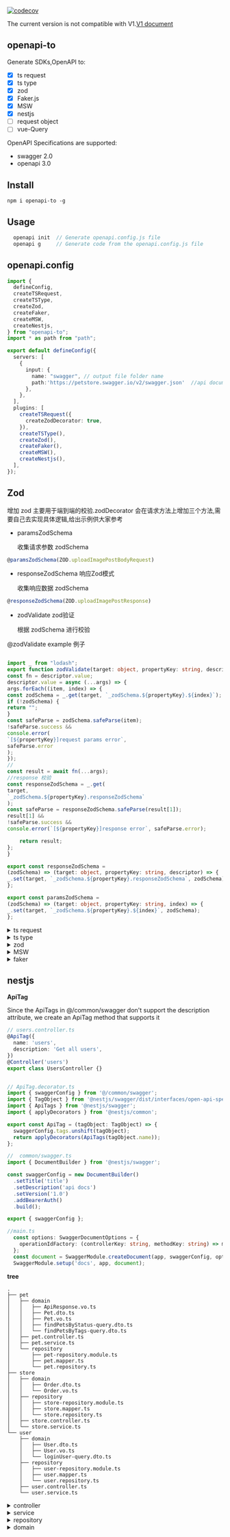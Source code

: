 [![codecov](https://codecov.io/github/Vc-great/openapi-to/branch/V2/graph/badge.svg?token=5UB04YYCEB)](https://codecov.io/github/Vc-great/openapi-to)

The current version is not compatible with V1.[V1 document](https://github.com/Vc-great/openapi-to/tree/v1)


## openapi-to
Generate SDKs,OpenAPI to:

+ [x] ts request
+ [x] ts type
+ [x] zod
+ [x] Faker.js
+ [x] MSW
+ [x] nestjs
+ [ ] request object
+ [ ] vue-Query

OpenAPI Specifications are supported:
- swagger 2.0
- openapi 3.0


## Install
```
npm i openapi-to -g
```


## Usage
```js
  openapi init  // Generate openapi.config.js file
  openapi g     // Generate code from the openapi.config.js file
```

## openapi.config
```ts
import {
  defineConfig,
  createTSRequest,
  createTSType,
  createZod,
  createFaker,
  createMSW,
  createNestjs,
} from "openapi-to";
import * as path from "path";

export default defineConfig({
  servers: [
    {
      input: {
        name: "swagger", // output file folder name
        path:'https://petstore.swagger.io/v2/swagger.json'  //api documentation url
      },
    },
  ],
  plugins: [
    createTSRequest({
      createZodDecorator: true,
    }),
    createTSType(),
    createZod(),
    createFaker(),
    createMSW(),
    createNestjs(),
  ],
});
```
 
## Zod 
增加 zod 主要用于端到端的校验.zodDecorator 会在请求方法上增加三个方法,需要自己去实现具体逻辑,给出示例供大家参考

- paramsZodSchema

  收集请求参数 zodSchema

```ts
@paramsZodSchema(ZOD.uploadImagePostBodyRequest)
```
- responseZodSchema 响应Zod模式

  收集响应数据 zodSchema

```ts
@responseZodSchema(ZOD.uploadImagePostResponse)
```
- zodValidate zod验证

  根据 zodSchema 进行校验

@zodValidate
example 例子
```ts

import _ from "lodash";
export function zodValidate(target: object, propertyKey: string, descriptor) {
const fn = descriptor.value;
descriptor.value = async (...args) => {
args.forEach((item, index) => {
const zodSchema = _.get(target, `_zodSchema.${propertyKey}.${index}`);
if (!zodSchema) {
return "";
}
const safeParse = zodSchema.safeParse(item);
!safeParse.success &&
console.error(
`[${propertyKey}]request params error`,
safeParse.error
);
});
//
const result = await fn(...args);
//response 校验
const responseZodSchema = _.get(
target,
`_zodSchema.${propertyKey}.responseZodSchema`
);
const safeParse = responseZodSchema.safeParse(result[1]);
result[1] &&
!safeParse.success &&
console.error(`[${propertyKey}]response error`, safeParse.error);

    return result;
};
}

export const responseZodSchema =
(zodSchema) => (target: object, propertyKey: string, descriptor) => {
_.set(target, `_zodSchema.${propertyKey}.responseZodSchema`, zodSchema);
};

export const paramsZodSchema =
(zodSchema) => (target: object, propertyKey: string, index) => {
_.set(target, `_zodSchema.${propertyKey}.${index}`, zodSchema);
};
```



<details> 
<summary>ts request</summary>

```ts
import type { Pet } from "./Pet";
import { request } from "@/api/request";

/**
 *
 * @tag pet
 * @description Everything about your Pets
 * @UUID API-pet
 */
class PetAPI {
  /**
   *
   * @summary summary
   * @description
   * @UUID operationId
   */
  testPost(bodyParams: Pet.TestPostBodyParams): Promise<[Pet.TestPostErrorResponse, Pet.TestPostResponse]> {
    return request({
      method: 'post',
      url: `/pet/test`,
      data: bodyParams
    })
  }

  /**
   *
   * @summary Add a new pet to the store
   * @description
   * @UUID addPet
   */
  create(bodyParams: Pet.CreateBodyParams): Promise<[Pet.CreateErrorResponse, Pet.CreateResponse]> {
    return request({
      method: 'post',
      url: `/pet`,
      data: bodyParams
    })
  }

  /**
   *
   * @summary Update an existing pet
   * @description
   * @UUID updatePet
   */
  update(bodyParams: Pet.UpdateBodyParams): Promise<[Pet.UpdateErrorResponse, Pet.UpdateResponse]> {
    return request({
      method: 'put',
      url: `/pet`,
      data: bodyParams
    })
  }
}

export const petAPI = new PetAPI;

```

</details>


<details> 
<summary>ts type</summary>

```ts
import type { TestDto, TestDto2, Test32145, ApiResponse, Pet } from "./typeModels";

/**
 *
 * @tag pet
 * @description Everything about your Pets
 * @UUID type-pet
 */
export namespace Pet {
    /** */
    export type TestPostBodyParams = TestDto;
    /** OK */
    export type TestPostResponse = TestDto2;
    /** */
    export type TestPostResponse401 = unknown;
    /** */
    export type TestPostResponse403 = unknown;
    /** */
    export type TestPostResponse404 = unknown;
    /** */
    export type TestPostErrorResponse = TestPostResponse401 | TestPostResponse403 | TestPostResponse404;
    /** */
    export type TestPutBodyParams = TestDto;
    /** OK */
    export type TestPutResponse = TestDto2;
    /** */
    export type TestPutResponse401 = unknown;
    /** */
    export type TestPutResponse403 = unknown;
    /** */
    export type TestPutResponse404 = unknown;
    /** */
    export type TestPutErrorResponse = TestPutResponse401 | TestPutResponse403 | TestPutResponse404;
    /** */
    export type DelByTestBodyParams = Array<number>;
    /** OK */
    export type DelByTestResponse = Test32145;
    /** */
    export type DelByTestResponse401 = unknown;
    /** */
    export type DelByTestResponse403 = unknown;
    /** */
    export type DelByTestErrorResponse = DelByTestResponse401 | DelByTestResponse403;

    /** queryParams */
    export interface TestIdGetQueryParams {
        /**
         *
         * @description
         */
        fields?: Array<string>;
        /**
         *
         * @description
         */
        page: number;
        /**
         *
         * @description
         */
        size: number;
    }

    /** pathParams */
    export interface TestIdGetPathParams {
        /**
         *
         * @description
         */
        testId?: number;
        /**
         *
         * @description
         */
        testId2?: string;
    }

    /** OK */
    export type TestIdGetResponse = TestDto2;
    /** */
    export type TestIdGetResponse401 = unknown;
    /** */
    export type TestIdGetResponse403 = unknown;
    /** */
    export type TestIdGetResponse404 = unknown;
    /** */
    export type TestIdGetErrorResponse = TestIdGetResponse401 | TestIdGetResponse403 | TestIdGetResponse404;

    /** pathParams */
    export interface UploadImagePostPathParams {
        /**
         *
         * @description
         */
        petId: number;
    }

    /** bodyParams */
    export interface UploadImagePostBodyParams {
        /**
         *
         * @description Additional data to pass to server
         */
        additionalMetadata?: string;
        /**
         *
         * @description file to upload
         */
        file?: string;
    }

    /** successful operation */
    export type UploadImagePostResponse = ApiResponse;
    /** */
    export type UploadImagePostErrorResponse = unknown;
    /** */
    export type CreateBodyParams = Pet;
    /** */
    export type CreateResponse405 = unknown;
    /** */
    export type CreateErrorResponse = CreateResponse405;
    /** */
    export type CreateResponse = unknown;
    /** */
    export type UpdateBodyParams = Pet;
    /** */
    export type UpdateResponse400 = unknown;
    /** */
    export type UpdateResponse404 = unknown;
    /** */
    export type UpdateResponse405 = unknown;
    /** */
    export type UpdateErrorResponse = UpdateResponse400 | UpdateResponse404 | UpdateResponse405;
    /** */
    export type UpdateResponse = unknown;

    /** queryParams */
    export interface FindByStatusGetQueryParams {
        /**
         *
         * @description
         */
        status: Array<string>;
    }

    /** successful operation */
    export type FindByStatusGetResponse = Pet[];
    /** */
    export type FindByStatusGetResponse400 = unknown;
    /** */
    export type FindByStatusGetErrorResponse = FindByStatusGetResponse400;

    /** queryParams */
    export interface FindByTagsGetQueryParams {
        /**
         *
         * @description
         */
        tags: Array<string>;
    }

    /** successful operation */
    export type FindByTagsGetResponse = Pet[];
    /** */
    export type FindByTagsGetResponse400 = unknown;
    /** */
    export type FindByTagsGetErrorResponse = FindByTagsGetResponse400;

    /** pathParams */
    export interface FindByPetIdPathParams {
        /**
         *
         * @description
         */
        petId: number;
    }

    /** successful operation */
    export type FindByPetIdResponse = Pet;
    /** */
    export type FindByPetIdResponse400 = unknown;
    /** */
    export type FindByPetIdResponse404 = unknown;
    /** */
    export type FindByPetIdErrorResponse = FindByPetIdResponse400 | FindByPetIdResponse404;

    /** pathParams */
    export interface PetIdPostPathParams {
        /**
         *
         * @description
         */
        petId: number;
    }

    /** bodyParams */
    export interface PetIdPostBodyParams {
        /**
         *
         * @description Updated name of the pet
         */
        name?: string;
        /**
         *
         * @description Updated status of the pet
         */
        status?: string;
    }

    /** */
    export type PetIdPostResponse405 = unknown;
    /** */
    export type PetIdPostErrorResponse = PetIdPostResponse405;
    /** */
    export type PetIdPostResponse = unknown;

    /** pathParams */
    export interface DelByPetIdPathParams {
        /**
         *
         * @description
         */
        petId: number;
    }

    /** */
    export type DelByPetIdResponse400 = unknown;
    /** */
    export type DelByPetIdResponse404 = unknown;
    /** */
    export type DelByPetIdErrorResponse = DelByPetIdResponse400 | DelByPetIdResponse404;
    /** */
    export type DelByPetIdResponse = unknown;
}

```
</details>

<details> 
<summary>zod</summary>

```ts
import { z } from "zod";
import { testDto, testDto2, test32145, apiResponse, pet } from "./zodModels";
/** bodyParams */
const testPostBodyParams = z.lazy(() => testDto);
/** OK */
const testPostResponse = z.lazy(() => testDto2);
/** */
const testPostResponse401 = z.unknown();
/** */
const testPostResponse403 = z.unknown();
/** */
const testPostResponse404 = z.unknown();
/** */
const testPostErrorResponse = z.union([testPostResponse401, testPostResponse403, testPostResponse404]);
/** bodyParams */
const testPutBodyParams = z.lazy(() => testDto);
/** OK */
const testPutResponse = z.lazy(() => testDto2);
/** */
const testPutResponse401 = z.unknown();
/** */
const testPutResponse403 = z.unknown();
/** */
const testPutResponse404 = z.unknown();
/** */
const testPutErrorResponse = z.union([testPutResponse401, testPutResponse403, testPutResponse404]);
/** bodyParams */
const delByTestBodyParams = z.number().array();
/** OK */
const delByTestResponse = z.lazy(() => test32145);
/** */
const delByTestResponse401 = z.unknown();
/** */
const delByTestResponse403 = z.unknown();
/** */
const delByTestErrorResponse = z.union([delByTestResponse401, delByTestResponse403]);
/** queryParams */
const testIdGetQueryParams = z.object({
    /***/
    fields: z.string().array().optional(),
    /***/
    page: z.number(),
    /***/
    size: z.number()
});
/** pathParams */
export const testIdGetPathParams = z.object({
    /***/
    testId: z.number().optional(),
    /***/
    testId2: z.string().optional()
});
/** OK */
const testIdGetResponse = z.lazy(() => testDto2);
/** */
const testIdGetResponse401 = z.unknown();
/** */
const testIdGetResponse403 = z.unknown();
/** */
const testIdGetResponse404 = z.unknown();
/** */
const testIdGetErrorResponse = z.union([testIdGetResponse401, testIdGetResponse403, testIdGetResponse404]);
/** pathParams */
export const uploadImagePostPathParams = z.object({
    /***/
    petId: z.number()
});
/** bodyParams */
const uploadImagePostBodyParams = z.object({
    /**Additional data to pass to server*/
    additionalMetadata: z.string().optional(),
    /**file to upload*/
    file: z.string().optional()
});
/** successful operation */
const uploadImagePostResponse = z.lazy(() => apiResponse);
/** */
const uploadImagePostErrorResponse = z.unknown();
/** bodyParams */
const createBodyParams = z.lazy(() => pet);
/** */
const createResponse405 = z.unknown();
/** */
const createErrorResponse = createResponse405;
/** */
const createResponse = z.unknown();
/** bodyParams */
const updateBodyParams = z.lazy(() => pet);
/** */
const updateResponse400 = z.unknown();
/** */
const updateResponse404 = z.unknown();
/** */
const updateResponse405 = z.unknown();
/** */
const updateErrorResponse = z.union([updateResponse400, updateResponse404, updateResponse405]);
/** */
const updateResponse = z.unknown();
/** queryParams */
const findByStatusGetQueryParams = z.object({
    /***/
    status: z.string().array()
});
/** successful operation */
const findByStatusGetResponse = z.lazy(() => pet.array());
/** */
const findByStatusGetResponse400 = z.unknown();
/** */
const findByStatusGetErrorResponse = findByStatusGetResponse400;
/** queryParams */
const findByTagsGetQueryParams = z.object({
    /***/
    tags: z.string().array()
});
/** successful operation */
const findByTagsGetResponse = z.lazy(() => pet.array());
/** */
const findByTagsGetResponse400 = z.unknown();
/** */
const findByTagsGetErrorResponse = findByTagsGetResponse400;
/** pathParams */
export const findByPetIdPathParams = z.object({
    /***/
    petId: z.number()
});
/** successful operation */
const findByPetIdResponse = z.lazy(() => pet);
/** */
const findByPetIdResponse400 = z.unknown();
/** */
const findByPetIdResponse404 = z.unknown();
/** */
const findByPetIdErrorResponse = z.union([findByPetIdResponse400, findByPetIdResponse404]);
/** pathParams */
export const petIdPostPathParams = z.object({
    /***/
    petId: z.number()
});
/** bodyParams */
const petIdPostBodyParams = z.object({
    /**Updated name of the pet*/
    name: z.string().optional(),
    /**Updated status of the pet*/
    status: z.string().optional()
});
/** */
const petIdPostResponse405 = z.unknown();
/** */
const petIdPostErrorResponse = petIdPostResponse405;
/** */
const petIdPostResponse = z.unknown();
/** pathParams */
export const delByPetIdPathParams = z.object({
    /***/
    petId: z.number()
});
/** */
const delByPetIdResponse400 = z.unknown();
/** */
const delByPetIdResponse404 = z.unknown();
/** */
const delByPetIdErrorResponse = z.union([delByPetIdResponse400, delByPetIdResponse404]);
/** */
const delByPetIdResponse = z.unknown();
/**
 *
 * @tag pet
 * @description Everything about your Pets
 * @UUID zod-pet
 */
export const petZod = {
    /**bodyParams*/
    testPostBodyParams,
    /**OK*/
    testPostResponse,
    /***/
    testPostResponse401,
    /***/
    testPostResponse403,
    /***/
    testPostResponse404,
    /***/
    testPostErrorResponse,
    /**bodyParams*/
    testPutBodyParams,
    /**OK*/
    testPutResponse,
    /***/
    testPutResponse401,
    /***/
    testPutResponse403,
    /***/
    testPutResponse404,
    /***/
    testPutErrorResponse,
    /**bodyParams*/
    delByTestBodyParams,
    /**OK*/
    delByTestResponse,
    /***/
    delByTestResponse401,
    /***/
    delByTestResponse403,
    /***/
    delByTestErrorResponse,
    /**queryParams*/
    testIdGetQueryParams,
    /**pathParams*/
    testIdGetPathParams,
    /**OK*/
    testIdGetResponse,
    /***/
    testIdGetResponse401,
    /***/
    testIdGetResponse403,
    /***/
    testIdGetResponse404,
    /***/
    testIdGetErrorResponse,
    /**pathParams*/
    uploadImagePostPathParams,
    /**bodyParams*/
    uploadImagePostBodyParams,
    /**successful operation*/
    uploadImagePostResponse,
    /***/
    uploadImagePostErrorResponse,
    /**bodyParams*/
    createBodyParams,
    /***/
    createResponse405,
    /***/
    createErrorResponse,
    /***/
    createResponse,
    /**bodyParams*/
    updateBodyParams,
    /***/
    updateResponse400,
    /***/
    updateResponse404,
    /***/
    updateResponse405,
    /***/
    updateErrorResponse,
    /***/
    updateResponse,
    /**queryParams*/
    findByStatusGetQueryParams,
    /**successful operation*/
    findByStatusGetResponse,
    /***/
    findByStatusGetResponse400,
    /***/
    findByStatusGetErrorResponse,
    /**queryParams*/
    findByTagsGetQueryParams,
    /**successful operation*/
    findByTagsGetResponse,
    /***/
    findByTagsGetResponse400,
    /***/
    findByTagsGetErrorResponse,
    /**pathParams*/
    findByPetIdPathParams,
    /**successful operation*/
    findByPetIdResponse,
    /***/
    findByPetIdResponse400,
    /***/
    findByPetIdResponse404,
    /***/
    findByPetIdErrorResponse,
    /**pathParams*/
    petIdPostPathParams,
    /**bodyParams*/
    petIdPostBodyParams,
    /***/
    petIdPostResponse405,
    /***/
    petIdPostErrorResponse,
    /***/
    petIdPostResponse,
    /**pathParams*/
    delByPetIdPathParams,
    /***/
    delByPetIdResponse400,
    /***/
    delByPetIdResponse404,
    /***/
    delByPetIdErrorResponse,
    /***/
    delByPetIdResponse
};

/**
 *
 * @tag pet
 * @description Everything about your Pets
 * @UUID zod-pet
 */
export namespace Pet {
    /** bodyParams */
    export type TestPostBodyParams = z.infer<typeof testPostBodyParams>;
    /** OK */
    export type TestPostResponse = z.infer<typeof testPostResponse>;
    /** */
    export type TestPostResponse401 = z.infer<typeof testPostResponse401>;
    /** */
    export type TestPostResponse403 = z.infer<typeof testPostResponse403>;
    /** */
    export type TestPostResponse404 = z.infer<typeof testPostResponse404>;
    /** */
    export type TestPostErrorResponse = z.infer<typeof testPostErrorResponse>;
    /** bodyParams */
    export type TestPutBodyParams = z.infer<typeof testPutBodyParams>;
    /** OK */
    export type TestPutResponse = z.infer<typeof testPutResponse>;
    /** */
    export type TestPutResponse401 = z.infer<typeof testPutResponse401>;
    /** */
    export type TestPutResponse403 = z.infer<typeof testPutResponse403>;
    /** */
    export type TestPutResponse404 = z.infer<typeof testPutResponse404>;
    /** */
    export type TestPutErrorResponse = z.infer<typeof testPutErrorResponse>;
    /** bodyParams */
    export type DelByTestBodyParams = z.infer<typeof delByTestBodyParams>;
    /** OK */
    export type DelByTestResponse = z.infer<typeof delByTestResponse>;
    /** */
    export type DelByTestResponse401 = z.infer<typeof delByTestResponse401>;
    /** */
    export type DelByTestResponse403 = z.infer<typeof delByTestResponse403>;
    /** */
    export type DelByTestErrorResponse = z.infer<typeof delByTestErrorResponse>;
    /** queryParams */
    export type TestIdGetQueryParams = z.infer<typeof testIdGetQueryParams>;
    /** pathParams */
    export type TestIdGetPathParams = z.infer<typeof testIdGetPathParams>;
    /** OK */
    export type TestIdGetResponse = z.infer<typeof testIdGetResponse>;
    /** */
    export type TestIdGetResponse401 = z.infer<typeof testIdGetResponse401>;
    /** */
    export type TestIdGetResponse403 = z.infer<typeof testIdGetResponse403>;
    /** */
    export type TestIdGetResponse404 = z.infer<typeof testIdGetResponse404>;
    /** */
    export type TestIdGetErrorResponse = z.infer<typeof testIdGetErrorResponse>;
    /** pathParams */
    export type UploadImagePostPathParams = z.infer<typeof uploadImagePostPathParams>;
    /** bodyParams */
    export type UploadImagePostBodyParams = z.infer<typeof uploadImagePostBodyParams>;
    /** successful operation */
    export type UploadImagePostResponse = z.infer<typeof uploadImagePostResponse>;
    /** */
    export type UploadImagePostErrorResponse = z.infer<typeof uploadImagePostErrorResponse>;
    /** bodyParams */
    export type CreateBodyParams = z.infer<typeof createBodyParams>;
    /** */
    export type CreateResponse405 = z.infer<typeof createResponse405>;
    /** */
    export type CreateErrorResponse = z.infer<typeof createErrorResponse>;
    /** */
    export type CreateResponse = z.infer<typeof createResponse>;
    /** bodyParams */
    export type UpdateBodyParams = z.infer<typeof updateBodyParams>;
    /** */
    export type UpdateResponse400 = z.infer<typeof updateResponse400>;
    /** */
    export type UpdateResponse404 = z.infer<typeof updateResponse404>;
    /** */
    export type UpdateResponse405 = z.infer<typeof updateResponse405>;
    /** */
    export type UpdateErrorResponse = z.infer<typeof updateErrorResponse>;
    /** */
    export type UpdateResponse = z.infer<typeof updateResponse>;
    /** queryParams */
    export type FindByStatusGetQueryParams = z.infer<typeof findByStatusGetQueryParams>;
    /** successful operation */
    export type FindByStatusGetResponse = z.infer<typeof findByStatusGetResponse>;
    /** */
    export type FindByStatusGetResponse400 = z.infer<typeof findByStatusGetResponse400>;
    /** */
    export type FindByStatusGetErrorResponse = z.infer<typeof findByStatusGetErrorResponse>;
    /** queryParams */
    export type FindByTagsGetQueryParams = z.infer<typeof findByTagsGetQueryParams>;
    /** successful operation */
    export type FindByTagsGetResponse = z.infer<typeof findByTagsGetResponse>;
    /** */
    export type FindByTagsGetResponse400 = z.infer<typeof findByTagsGetResponse400>;
    /** */
    export type FindByTagsGetErrorResponse = z.infer<typeof findByTagsGetErrorResponse>;
    /** pathParams */
    export type FindByPetIdPathParams = z.infer<typeof findByPetIdPathParams>;
    /** successful operation */
    export type FindByPetIdResponse = z.infer<typeof findByPetIdResponse>;
    /** */
    export type FindByPetIdResponse400 = z.infer<typeof findByPetIdResponse400>;
    /** */
    export type FindByPetIdResponse404 = z.infer<typeof findByPetIdResponse404>;
    /** */
    export type FindByPetIdErrorResponse = z.infer<typeof findByPetIdErrorResponse>;
    /** pathParams */
    export type PetIdPostPathParams = z.infer<typeof petIdPostPathParams>;
    /** bodyParams */
    export type PetIdPostBodyParams = z.infer<typeof petIdPostBodyParams>;
    /** */
    export type PetIdPostResponse405 = z.infer<typeof petIdPostResponse405>;
    /** */
    export type PetIdPostErrorResponse = z.infer<typeof petIdPostErrorResponse>;
    /** */
    export type PetIdPostResponse = z.infer<typeof petIdPostResponse>;
    /** pathParams */
    export type DelByPetIdPathParams = z.infer<typeof delByPetIdPathParams>;
    /** */
    export type DelByPetIdResponse400 = z.infer<typeof delByPetIdResponse400>;
    /** */
    export type DelByPetIdResponse404 = z.infer<typeof delByPetIdResponse404>;
    /** */
    export type DelByPetIdErrorResponse = z.infer<typeof delByPetIdErrorResponse>;
    /** */
    export type DelByPetIdResponse = z.infer<typeof delByPetIdResponse>;
}

```


</details>


<details> 
<summary>MSW</summary>

```ts
import { HttpResponse, http, HttpHandler } from "msw";
import { petFaker } from "./petFaker";
/** */
const handlers = [{
    name: 'testPost',
    start: false,
    msw: http.post('/pet/test', (req) => {
        return HttpResponse.json(petFaker.testPost())
    })
}, {
    name: 'testPut',
    start: false,
    msw: http.put('/pet/test', (req) => {
        return HttpResponse.json(petFaker.testPut())
    })
}, {
    name: 'delByTest',
    start: false,
    msw: http.delete('/pet/test', (req) => {
        return HttpResponse.json(petFaker.delByTest())
    })
}, {
    name: 'testIdGet',
    start: false,
    msw: http.get('/pet/test/:testId', (req) => {
        return HttpResponse.json(petFaker.testIdGet())
    })
}, {
    name: 'uploadImagePost',
    start: false,
    msw: http.post('/pet/:petId/uploadImage', (req) => {
        return HttpResponse.json(petFaker.uploadImagePost())
    })
}, {
    name: 'create',
    start: false,
    msw: http.post('/pet', (req) => {
        return HttpResponse.json(petFaker.create())
    })
}, {
    name: 'update',
    start: false,
    msw: http.put('/pet', (req) => {
        return HttpResponse.json(petFaker.update())
    })
}, {
    name: 'findByStatusGet',
    start: false,
    msw: http.get('/pet/findByStatus', (req) => {
        return HttpResponse.json(petFaker.findByStatusGet())
    })
}, {
    name: 'findByTagsGet',
    start: false,
    msw: http.get('/pet/findByTags', (req) => {
        return HttpResponse.json(petFaker.findByTagsGet())
    })
}, {
    name: 'findByPetId',
    start: false,
    msw: http.get('/pet/:petId', (req) => {
        return HttpResponse.json(petFaker.findByPetId())
    })
}, {
    name: 'petIdPost',
    start: false,
    msw: http.post('/pet/:petId', (req) => {
        return HttpResponse.json(petFaker.petIdPost())
    })
}, {
    name: 'delByPetId',
    start: false,
    msw: http.delete('/pet/:petId', (req) => {
        return HttpResponse.json(petFaker.delByPetId())
    })
}];
export const petHandler: Array<HttpHandler> = handlers
    .filter(x => x.start)
    .map(x => x.msw);

```
</details>


<details> 
<summary>faker</summary>

```ts
import { faker } from "@faker-js/faker";
import { testDto2, test32145, apiResponse, pet } from "./fakerModels";
import type { Pet } from "./Pet";

/**
 *
 * @tag pet
 * @description Everything about your Pets
 * @UUID Faker-pet
 */
class PetFaker {
    /**
     *
     * @summary summary
     * @description
     * @UUID operationId
     */
    testPost(): NonNullable<Pet.TestPostResponse> {
        return testDto2()
    }

    /**
     *
     * @summary summary
     * @description
     * @UUID operationId
     */
    testPut(): NonNullable<Pet.TestPutResponse> {
        return testDto2()
    }

    /**
     *
     * @summary summary
     * @description
     * @UUID operationId
     */
    delByTest(): NonNullable<Pet.DelByTestResponse> {
        return test32145()
    }

    /**
     *
     * @summary summary
     * @description
     * @UUID operationId
     */
    testIdGet(): NonNullable<Pet.TestIdGetResponse> {
        return testDto2()
    }

    /**
     *
     * @summary uploads an image
     * @description pet
     * @UUID uploadFile
     */
    uploadImagePost(): NonNullable<Pet.UploadImagePostResponse> {
        return apiResponse()
    }

    /**
     *
     * @summary Add a new pet to the store
     * @description
     * @UUID addPet
     */
    create(): NonNullable<Pet.CreateResponse> {
        return {}
    }

    /**
     *
     * @summary Update an existing pet
     * @description
     * @UUID updatePet
     */
    update(): NonNullable<Pet.UpdateResponse> {
        return {}
    }

    /**
     *
     * @summary Finds Pets by status
     * @description Multiple status values can be provided with comma separated strings
     * @UUID findPetsByStatus
     */
    findByStatusGet(): NonNullable<Pet.FindByStatusGetResponse> {
        return faker.helpers.multiple(() => pet(), {
            count: 10,
        })
    }

    /**
     *
     * @summary Finds Pets by tags
     * @description Multiple tags can be provided with comma separated strings. Use tag1, tag2, tag3 for testing.
     * @UUID findPetsByTags
     */
    findByTagsGet(): NonNullable<Pet.FindByTagsGetResponse> {
        return faker.helpers.multiple(() => pet(), {
            count: 10,
        })
    }

    /**
     *
     * @summary Find pet by ID
     * @description Returns a single pet
     * @UUID getPetById
     */
    findByPetId(): NonNullable<Pet.FindByPetIdResponse> {
        return pet()
    }

    /**
     *
     * @summary Updates a pet in the store with form data
     * @description
     * @UUID updatePetWithForm
     */
    petIdPost(): NonNullable<Pet.PetIdPostResponse> {
        return {}
    }

    /**
     *
     * @summary Deletes a pet
     * @description
     * @UUID deletePet
     */
    delByPetId(): NonNullable<Pet.DelByPetIdResponse> {
        return {}
    }
}

export const petFaker = new PetFaker;

```
</details>

## nestjs
**ApiTag**

Since the ApiTags in @/common/swagger don't support the description attribute, we create an ApiTag method that supports it
```ts
// users.controller.ts
@ApiTag({
  name: 'users',
  description: 'Get all users',
})
@Controller('users')
export class UsersController {}


// ApiTag.decorator.ts
import { swaggerConfig } from '@/common/swagger';
import { TagObject } from '@nestjs/swagger/dist/interfaces/open-api-spec.interface';
import { ApiTags } from '@nestjs/swagger';
import { applyDecorators } from '@nestjs/common';

export const ApiTag = (tagObject: TagObject) => {
  swaggerConfig.tags.unshift(tagObject);
  return applyDecorators(ApiTags(tagObject.name));
};

//  common/swagger.ts
import { DocumentBuilder } from '@nestjs/swagger';

const swaggerConfig = new DocumentBuilder()
  .setTitle('title')
  .setDescription('api docs')
  .setVersion('1.0')
  .addBearerAuth()
  .build();

export { swaggerConfig };

//main.ts
  const options: SwaggerDocumentOptions = {
    operationIdFactory: (controllerKey: string, methodKey: string) => methodKey,
  };
  const document = SwaggerModule.createDocument(app, swaggerConfig, options);
  SwaggerModule.setup('docs', app, document);
```

**tree**
```
.
├── pet
│   ├── domain
│   │   ├── ApiResponse.vo.ts
│   │   ├── Pet.dto.ts
│   │   ├── Pet.vo.ts
│   │   ├── findPetsByStatus-query.dto.ts
│   │   └── findPetsByTags-query.dto.ts
│   ├── pet.controller.ts
│   ├── pet.service.ts
│   └── repository
│       ├── pet-repository.module.ts
│       ├── pet.mapper.ts
│       └── pet.repository.ts
├── store
│   ├── domain
│   │   ├── Order.dto.ts
│   │   └── Order.vo.ts
│   ├── repository
│   │   ├── store-repository.module.ts
│   │   ├── store.mapper.ts
│   │   └── store.repository.ts
│   ├── store.controller.ts
│   └── store.service.ts
└── user
    ├── domain
    │   ├── User.dto.ts
    │   ├── User.vo.ts
    │   └── loginUser-query.dto.ts
    ├── repository
    │   ├── user-repository.module.ts
    │   ├── user.mapper.ts
    │   └── user.repository.ts
    ├── user.controller.ts
    └── user.service.ts

```

<details> 
<summary>controller</summary>
import { Controller, HttpStatus, HttpCode, Post, Param, Body, ParseIntPipe, Put, Get, Query, Delete } from "@nestjs/common";
import { ApiOperation, ApiResponse, ApiParam } from "@nestjs/swagger";
import { Permissions } from "@/common/decorators/auth.decorator";
import { ApiTag } from "@/common/swagger";
import { PetService } from "./pet.service";
import { ApiResponse } from "./domain/ApiResponse.vo";
import { Pet } from "./domain/Pet.dto";
import { FindPetsByStatusQueryDto } from "./domain/findPetsByStatus-query.dto";
import { FindPetsByTagsQueryDto } from "./domain/findPetsByTags-query.dto";

@ApiTag({
name: 'pet',
description: 'Everything about your Pets',
})
@Controller('pet')
export class PetController {
constructor(private readonly petService: PetService) {
}

    @ApiOperation({ summary: 'uploads an image' })
    @ApiResponse({ status: HttpStatus.OK, description: "successful operation", ApiResponse })
    @ApiParam({
        name: "petId",
        description: "ID of pet to update"
    })
    @Post('/:petId/uploadImage')
    @HttpCode(HttpStatus.OK)
    async uploadFile(@Param("petId", ParseIntPipe) petId: number, @Body() data: any): Promise<ApiResponse> {
        return await this.petService.uploadFile(petId, data)
    }

    @ApiOperation({ summary: 'Add a new pet to the store' })
    @ApiResponse({ status: HttpStatus.OK })
    @Post()
    @HttpCode(HttpStatus.OK)
    async addPet(@Body() data: Pet): Promise<void> {
        return await this.petService.addPet(data)
    }

    @ApiOperation({ summary: 'Update an existing pet' })
    @ApiResponse({ status: HttpStatus.OK })
    @Put()
    @HttpCode(HttpStatus.OK)
    async updatePet(@Body() data: Pet): Promise<void> {
        return await this.petService.updatePet(data)
    }

    @ApiOperation({ summary: 'Finds Pets by status', description: 'Multiple status values can be provided with comma separated strings' })
    @ApiResponse({ status: HttpStatus.OK, description: "successful operation", isArray: true })
    @Get('/findByStatus')
    @HttpCode(HttpStatus.OK)
    async findPetsByStatus(@Query() query: FindPetsByStatusQueryDto): Promise<Pet[]> {
        return await this.petService.findPetsByStatus(query)
    }

    @ApiOperation({ summary: 'Finds Pets by tags', description: 'Multiple tags can be provided with comma separated strings. Use tag1, tag2, tag3 for testing.' })
    @ApiResponse({ status: HttpStatus.OK, description: "successful operation", isArray: true })
    @Get('/findByTags')
    @HttpCode(HttpStatus.OK)
    async findPetsByTags(@Query() query: FindPetsByTagsQueryDto): Promise<Pet[]> {
        return await this.petService.findPetsByTags(query)
    }

    @ApiOperation({ summary: 'Find pet by ID', description: 'Returns a single pet' })
    @ApiResponse({ status: HttpStatus.OK, description: "successful operation", Pet })
    @ApiParam({
        name: "petId",
        description: "ID of pet to return"
    })
    @Get('/:petId')
    @HttpCode(HttpStatus.OK)
    async getPetById(@Param("petId", ParseIntPipe) petId: number): Promise<Pet> {
        return await this.petService.getPetById(petId)
    }

    @ApiOperation({ summary: 'Updates a pet in the store with form data' })
    @ApiResponse({ status: HttpStatus.OK })
    @ApiParam({
        name: "petId",
        description: "ID of pet that needs to be updated"
    })
    @Post('/:petId')
    @HttpCode(HttpStatus.OK)
    async updatePetWithForm(@Param("petId", ParseIntPipe) petId: number, @Body() data: any): Promise<void> {
        return await this.petService.updatePetWithForm(petId, data)
    }

    @ApiOperation({ summary: 'Deletes a pet' })
    @ApiResponse({ status: HttpStatus.OK })
    @ApiParam({
        name: "petId",
        description: "Pet id to delete"
    })
    @Delete('/:petId')
    @HttpCode(HttpStatus.OK)
    async deletePet(@Param("petId", ParseIntPipe) petId: number): Promise<void> {
        return await this.petService.deletePet(petId)
    }
}

</details>

<details> 
<summary>service</summary>
import { Injectable } from "@nestjs/common";
import { PetRepository } from "./repository/pet.repository";
import { ApiResponse } from "./domain/ApiResponse.vo";
import { Pet } from "./domain/Pet.dto";
import { FindPetsByStatusQueryDto } from "./domain/findPetsByStatus-query.dto";
import { FindPetsByTagsQueryDto } from "./domain/findPetsByTags-query.dto";

@Injectable
export class PetService {
constructor(private readonly petRepository: PetRepository) {
}

    async uploadFile(petId: number, data: any): Promise<ApiResponse> {
        return await this.petRepository.uploadFile(petId, data)
    }

    async addPet(data: Pet): Promise<void> {
        return await this.petRepository.addPet(data)
    }

    async updatePet(data: Pet): Promise<void> {
        return await this.petRepository.updatePet(data)
    }

    async findPetsByStatus(query: FindPetsByStatusQueryDto): Promise<Pet[]> {
        return await this.petRepository.findPetsByStatus(query)
    }

    async findPetsByTags(query: FindPetsByTagsQueryDto): Promise<Pet[]> {
        return await this.petRepository.findPetsByTags(query)
    }

    async getPetById(petId: number): Promise<Pet> {
        return await this.petRepository.getPetById(petId)
    }

    async updatePetWithForm(petId: number, data: any): Promise<void> {
        return await this.petRepository.updatePetWithForm(petId, data)
    }

    async deletePet(petId: number): Promise<void> {
        return await this.petRepository.deletePet(petId)
    }
}

</details>

<details> 
<summary>repository</summary>
import { Injectable, NotFoundException } from "@nestjs/common";
import { InjectRepository } from "@nestjs/typeorm";
import { petEntity } from "../entities/pet.entity.ts";
import { PetMappers } from "./PetMappers";
import { Repository } from "typeorm";
import { plainToInstance } from "class-transformer";
import { ApiResponse } from "./domain/ApiResponse.vo";
import { Pet } from "./domain/Pet.dto";
import { FindPetsByStatusQueryDto } from "./domain/findPetsByStatus-query.dto";
import { FindPetsByTagsQueryDto } from "./domain/findPetsByTags-query.dto";

@Injectable
export class PetRepository {
constructor(@InjectRepository(petEntity) private readonly petRepository: Repository<petEntity>) {
}

    async uploadFile(petId: number, data: any): Promise<ApiResponse> {
        const newEntity = PetMappers.toPersistence(data);

        const savedEntity = await this.petRepository.save(newEntity);

        return plainToInstance(ApiResponse, savedEntity, {
            excludeExtraneousValues: true,
        });
    }

    async addPet(data: Pet): Promise<void> {
        const newEntity = PetMappers.toPersistence(data);

        const savedEntity = await this.petRepository.save(newEntity);

        return plainToInstance(undefined, savedEntity, {
            excludeExtraneousValues: true,
        });
    }

    async updatePet(data: Pet): Promise<void> {
        const detail = await this.petRepository.findOneBy({});
        if (!detail) {
            throw new NotFoundException(`id ${id} not found`);
        }

        const savedEntity = await this.petRepository.save(
            PetMappers.toPersistence(_.assign(detail, data)),
        );
        return plainToInstance(FindOneUserVo, savedEntity, {
            excludeExtraneousValues: true,
        });
    }

    async findPetsByStatus(query: FindPetsByStatusQueryDto): Promise<Pet[]> {

        const [data, total] = await this.petRepository.find({
            where: { status: query.status },



        });

        return plainToInstance(
            undefined,
            { data, total },
            {
                exposeDefaultValues: true,
            },
        );
    }

    async findPetsByTags(query: FindPetsByTagsQueryDto): Promise<Pet[]> {

        const [data, total] = await this.petRepository.find({
            where: { tags: query.tags },



        });

        return plainToInstance(
            undefined,
            { data, total },
            {
                exposeDefaultValues: true,
            },
        );
    }

    async getPetById(petId: number): Promise<Pet> {
        const newEntity = await this.petRepository.findOne({ where: { petId: query.petId });
        return plainToInstance(FindOneUserVo, newEntity, {
            exposeDefaultValues: true,
        });
    }

    async updatePetWithForm(petId: number, data: any): Promise<void> {
        const newEntity = PetMappers.toPersistence(data);

        const savedEntity = await this.petRepository.save(newEntity);

        return plainToInstance(undefined, savedEntity, {
            excludeExtraneousValues: true,
        });
    }

    async deletePet(petId: number): Promise<void> {
        return this.petRepository.softRemove(_.assign(new petEntity(), { petId }));
    }
}

</details>

<details> 
<summary>domain</summary>
import { Type, IsNumber, IsOptional, IsString } from "class-validator";
import { ApiProperty } from "@nestjs/swagger";
import { Category } from "Category";
import { Tag } from "Tag";


/**
*
* @description Pet object that needs to be added to the store
  */
  export class Pet {

  @IsNumber()
  @IsOptional()
  @ApiProperty({
  format: 'int64',
  required: false,
  name: 'id'
  })
  id?: number;

  @IsOptional()
  @ApiProperty({
  $ref: '#/components/schemas/Category',
  required: false,
  name: 'category'
  })
  category?: Category;

  @IsString()
  @ApiProperty({
  example: 'doggie',
  required: true,
  name: 'name'
  })
  name: string;

  @Type(() => String)
  @IsString({ "each": true })
  @ApiProperty({
  xml: {
  wrapped: true
  },
  isArray: true,
  required: true,
  name: 'photoUrls'
  })
  photoUrls: string[];

  @Type(() => Tag)
  @IsOptional()
  @ApiProperty({
  xml: {
  wrapped: true
  },
  isArray: true,
  required: false,
  name: 'tags'
  })
  tags?: Tag;

  @IsString()
  @IsOptional()
  @ApiProperty({
  description: 'pet status in the store',
  enum: [
  'available',
  'pending',
  'sold'
  ],
  required: false,
  name: 'status'
  })
  status?: string;
  }

</details>
